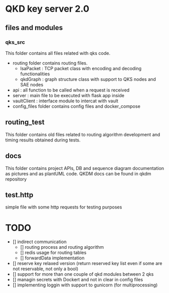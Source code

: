 # QKD key server 2.0

## files and modules 
### qks_src 
This folder contains all files related with qks code. 
- routing folder contains routing files. 
    - lsaPacket : TCP packet class with encoding and decoding functionalities 
    - qkdGraph : graph structure class with support to QKS nodes and SAE nodes
- api : all function to be called when a request is received 
- server : main file to be executed with flask app inside
- vaultClient : interface module to intercat with vault 
- config_files folder contains config files and docker_compose 

## routing_test 
This folder contains old files related to routing algorithm development and timing results obtained during tests. 

## docs
This folder contains project APIs, DB and sequence diagram documentation as pictures and as plantUML code. 
QKDM docs can be found in qkdm repository 

## test.http 
simple file with some http requests for testing purposes 

# TODO 
* [] indirect communication 
    * [] routing process and routing algorithm 
    * [] redis usage for routing tables
    * [] forwardData implementation 
* [] reserve key relaxed version (return reserved key list even if some are not reservable, not only a bool)
* [] support for more than one couple of qkd modules between 2 qks 
* [] managin secrets with Dockert and not in clear in config files 
* [] implementing loggin with support to gunicorn (for multiprocessing) 

